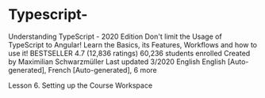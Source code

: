# Typescript-

Understanding TypeScript - 2020 Edition
Don't limit the Usage of TypeScript to Angular! Learn the Basics, its Features, Workflows and how to use it!
BESTSELLER
4.7 (12,836 ratings)
60,236 students enrolled
Created by Maximilian Schwarzmüller
Last updated 3/2020
 English
 English [Auto-generated], French [Auto-generated], 6 more

Lesson 6. Setting up the Course Workspace
